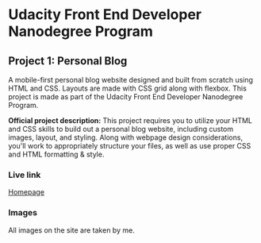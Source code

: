 # Udacity Front End Developer Nanodegree Program
## Project 1: Personal Blog

A mobile-first personal blog website designed and built from scratch using HTML and CSS. Layouts are made with CSS grid along with flexbox. This project is made as part of the Udacity Front End Developer Nanodegree Program. 

**Official project description:**
This project requires you to utilize your HTML and CSS skills to build out a personal blog website, including custom images, layout, and styling. Along with webpage design considerations, you'll work to appropriately structure your files, as well as use proper CSS and HTML formatting & style.

### Live link
[Homepage](https://axelpilot.github.io/BlogProject/index.html)

### Images
All images on the site are taken by me.
